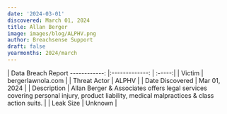 ```yaml
---
date: '2024-03-01'
discovered: March 01, 2024
title: Allan Berger
image: images/blog/ALPHV.png
author: Breachsense Support
draft: false
yearmonths: 2024/march
---
```



| Data Breach Report
------------:     |:-------------:    | :-----:|
| Victim      | bergerlawnola.com      | 
| Threat Actor      | ALPHV      | 
| Date Discovered      | Mar 01, 2024      | 
| Description      | Allan Berger & Associates offers legal services covering personal injury, product liability, medical malpractices & class action suits.      | 
| Leak Size      | Unknown      | 

